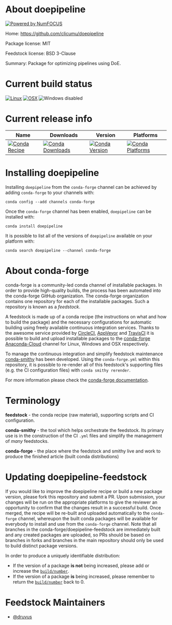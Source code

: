 About doepipeline
=================

[![Powered by NumFOCUS](https://img.shields.io/badge/powered%20by-NumFOCUS-orange.svg?style=flat&colorA=E1523D&colorB=007D8A)](http://numfocus.org)

Home: https://github.com/clicumu/doepipeline

Package license: MIT

Feedstock license: BSD 3-Clause

Summary: Package for optimizing pipelines using DoE.



Current build status
====================

[![Linux](https://img.shields.io/circleci/project/github/conda-forge/doepipeline-feedstock/master.svg?label=Linux)](https://circleci.com/gh/conda-forge/doepipeline-feedstock)
[![OSX](https://img.shields.io/travis/conda-forge/doepipeline-feedstock/master.svg?label=macOS)](https://travis-ci.org/conda-forge/doepipeline-feedstock)
![Windows disabled](https://img.shields.io/badge/Windows-disabled-lightgrey.svg)

Current release info
====================

| Name | Downloads | Version | Platforms |
| --- | --- | --- | --- |
| [![Conda Recipe](https://img.shields.io/badge/recipe-doepipeline-green.svg)](https://anaconda.org/conda-forge/doepipeline) | [![Conda Downloads](https://img.shields.io/conda/dn/conda-forge/doepipeline.svg)](https://anaconda.org/conda-forge/doepipeline) | [![Conda Version](https://img.shields.io/conda/vn/conda-forge/doepipeline.svg)](https://anaconda.org/conda-forge/doepipeline) | [![Conda Platforms](https://img.shields.io/conda/pn/conda-forge/doepipeline.svg)](https://anaconda.org/conda-forge/doepipeline) |

Installing doepipeline
======================

Installing `doepipeline` from the `conda-forge` channel can be achieved by adding `conda-forge` to your channels with:

```
conda config --add channels conda-forge
```

Once the `conda-forge` channel has been enabled, `doepipeline` can be installed with:

```
conda install doepipeline
```

It is possible to list all of the versions of `doepipeline` available on your platform with:

```
conda search doepipeline --channel conda-forge
```


About conda-forge
=================

conda-forge is a community-led conda channel of installable packages.
In order to provide high-quality builds, the process has been automated into the
conda-forge GitHub organization. The conda-forge organization contains one repository
for each of the installable packages. Such a repository is known as a *feedstock*.

A feedstock is made up of a conda recipe (the instructions on what and how to build
the package) and the necessary configurations for automatic building using freely
available continuous integration services. Thanks to the awesome service provided by
[CircleCI](https://circleci.com/), [AppVeyor](https://www.appveyor.com/)
and [TravisCI](https://travis-ci.org/) it is possible to build and upload installable
packages to the [conda-forge](https://anaconda.org/conda-forge)
[Anaconda-Cloud](https://anaconda.org/) channel for Linux, Windows and OSX respectively.

To manage the continuous integration and simplify feedstock maintenance
[conda-smithy](https://github.com/conda-forge/conda-smithy) has been developed.
Using the ``conda-forge.yml`` within this repository, it is possible to re-render all of
this feedstock's supporting files (e.g. the CI configuration files) with ``conda smithy rerender``.

For more information please check the [conda-forge documentation](https://conda-forge.org/docs/).

Terminology
===========

**feedstock** - the conda recipe (raw material), supporting scripts and CI configuration.

**conda-smithy** - the tool which helps orchestrate the feedstock.
                   Its primary use is in the construction of the CI ``.yml`` files
                   and simplify the management of *many* feedstocks.

**conda-forge** - the place where the feedstock and smithy live and work to
                  produce the finished article (built conda distributions)


Updating doepipeline-feedstock
==============================

If you would like to improve the doepipeline recipe or build a new
package version, please fork this repository and submit a PR. Upon submission,
your changes will be run on the appropriate platforms to give the reviewer an
opportunity to confirm that the changes result in a successful build. Once
merged, the recipe will be re-built and uploaded automatically to the
`conda-forge` channel, whereupon the built conda packages will be available for
everybody to install and use from the `conda-forge` channel.
Note that all branches in the conda-forge/doepipeline-feedstock are
immediately built and any created packages are uploaded, so PRs should be based
on branches in forks and branches in the main repository should only be used to
build distinct package versions.

In order to produce a uniquely identifiable distribution:
 * If the version of a package **is not** being increased, please add or increase
   the [``build/number``](https://conda.io/docs/user-guide/tasks/build-packages/define-metadata.html#build-number-and-string).
 * If the version of a package **is** being increased, please remember to return
   the [``build/number``](https://conda.io/docs/user-guide/tasks/build-packages/define-metadata.html#build-number-and-string)
   back to 0.

Feedstock Maintainers
=====================

* [@druvus](https://github.com/druvus/)

